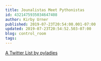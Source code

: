 ```yaml
---
title: Jounalistas Meet Pythonistas
id: 4321475935034647408
author: Kirby Urner
published: 2019-07-23T20:54:00.001-07:00
updated: 2019-07-23T20:54:52.503-07:00
blog: control_room
tags: 
---
```


[A Twitter List by pyladies](https://twitter.com/pyladies/lists/pyladies-locations?ref_src=twsrc%5Etfw)